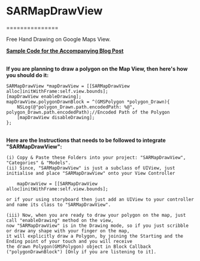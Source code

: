 # SARMapDrawView
===============

Free Hand Drawing on Google Maps View.

**[Sample Code for the Accompanying Blog Post](http://saru2020.blogspot.com/2015/05/free-hand-drawing-on-googles-map-view.html)**<br/>
	
<br/>
<b>If you are planning to draw a polygon on the Map View, then here's how you should do it:</b>


    SARMapDrawView *mapDrawView = [[SARMapDrawView alloc]initWithFrame:self.view.bounds];
    [mapDrawView enableDrawing];
    mapDrawView.polygonDrawnBlock = ^(GMSPolygon *polygon_Drawn){
        NSLog(@"polygon_Drawn.path.encodedPath: %@", polygon_Drawn.path.encodedPath);//Encoded Path of the Polygon
	    [mapDrawView disableDrawing];
    };

<br/>
<b>Here are the Instructions that needs to be followed to integrate "SARMapDrawView": </b>
	
	(i) Copy & Paste these Folders into your project: "SARMapDrawView", "Categories" & "Models".
	(ii) Since, "SARMapDrawView" is just a subclass of UIView, just initialise and place "SARMapDrawView" onto your View Controller 
    
    	mapDrawView = [[SARMapDrawView alloc]initWithFrame:self.view.bounds];
	
	or if your using storyboard then just add an UIView to your controller and name its class to "SARMapDrawView".
	
	(iii) Now, when you are ready to draw your polygon on the map, just call "enableDrawing" method on the view, 
	now "SARMapDrawView" is in the Drawing mode, so if you just scribble or draw any shape with your finger on the map, 
	it will explicitly draw a Polygon, by joining the Starting and the Ending point of your touch and you will receive 
	the drawn Polygon(GMSPolygon) object in Block Callback ("polygonDrawnBlock") [Only if you are listening to it].
	
<br/>
	